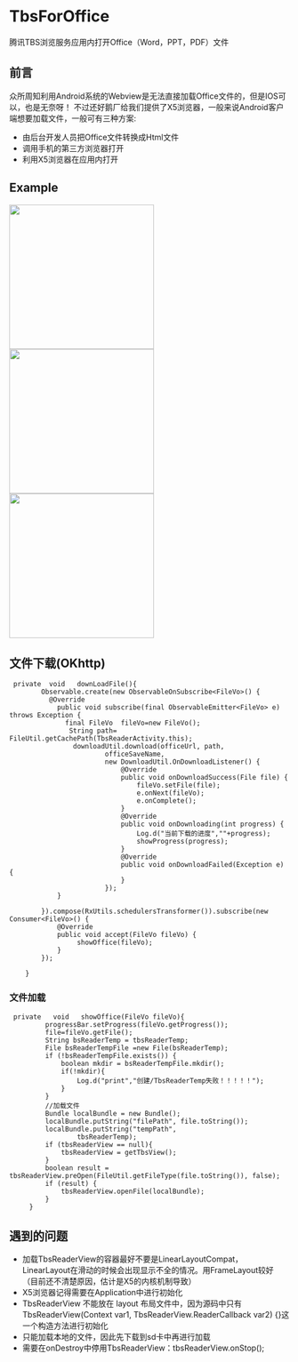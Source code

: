 # TbsForOffice
腾讯TBS浏览服务应用内打开Office（Word，PPT，PDF）文件

## 前言

众所周知利用Android系统的Webview是无法直接加载Office文件的，但是IOS可以，也是无奈呀！ 
不过还好鹅厂给我们提供了X5浏览器，一般来说Android客户端想要加载文件，一般可有三种方案:
    
* 由后台开发人员把Office文件转换成Html文件
* 调用手机的第三方浏览器打开
* 利用X5浏览器在应用内打开

## Example
<image src="https://github.com/sky8650/TbsForOffice/blob/master/app/img/device-2019-01-25-141307.png" width="260px"/>   <image src="https://github.com/sky8650/TbsForOffice/blob/master/app/img/device-2019-01-25-141409.png" width="260px"/>    <image 
src="https://github.com/sky8650/TbsForOffice/blob/master/app/img/GIF.gif" width="260px"/>

## 文件下载(OKhttp)
```
 private  void   downLoadFile(){
        Observable.create(new ObservableOnSubscribe<FileVo>() {
          @Override
            public void subscribe(final ObservableEmitter<FileVo> e) throws Exception {
              final FileVo  fileVo=new FileVo();
               String path= FileUtil.getCachePath(TbsReaderActivity.this);
                downloadUtil.download(officeUrl, path,
                        officeSaveName,
                        new DownloadUtil.OnDownloadListener() {
                            @Override
                            public void onDownloadSuccess(File file) {
                                fileVo.setFile(file);
                                e.onNext(fileVo);
                                e.onComplete();
                            }
                            @Override
                            public void onDownloading(int progress) {
                                Log.d("当前下载的进度",""+progress);
                                showProgress(progress);
                            }
                            @Override
                            public void onDownloadFailed(Exception e) {
                            }
                        });
            }

        }).compose(RxUtils.schedulersTransformer()).subscribe(new Consumer<FileVo>() {
            @Override
            public void accept(FileVo fileVo) {
                 showOffice(fileVo);
            }
        });

    }
```

### 文件加载
```
 private   void   showOffice(FileVo fileVo){
         progressBar.setProgress(fileVo.getProgress());
         file=fileVo.getFile();
         String bsReaderTemp = tbsReaderTemp;
         File bsReaderTempFile =new File(bsReaderTemp);
         if (!bsReaderTempFile.exists()) {
             boolean mkdir = bsReaderTempFile.mkdir();
             if(!mkdir){
                 Log.d("print","创建/TbsReaderTemp失败！！！！！");
             }
         }
         //加载文件
         Bundle localBundle = new Bundle();
         localBundle.putString("filePath", file.toString());
         localBundle.putString("tempPath",
                 tbsReaderTemp);
         if (tbsReaderView == null){
             tbsReaderView = getTbsView();
         }
         boolean result = tbsReaderView.preOpen(FileUtil.getFileType(file.toString()), false);
         if (result) {
             tbsReaderView.openFile(localBundle);
         }
     }

```



## 遇到的问题
   * 加载TbsReaderView的容器最好不要是LinearLayoutCompat，LinearLayout在滑动的时候会出现显示不全的情况。用FrameLayout较好
     （目前还不清楚原因，估计是X5的内核机制导致）
   * X5浏览器记得需要在Application中进行初始化
   * TbsReaderView 不能放在 layout 布局文件中，因为源码中只有TbsReaderView(Context var1, TbsReaderView.ReaderCallback var2) {}这一个构造方法进行初始化
   * 只能加载本地的文件，因此先下载到sd卡中再进行加载
   * 需要在onDestroy中停用TbsReaderView：tbsReaderView.onStop();
    
    
